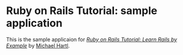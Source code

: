 # Ruby on Rails Tutorial: sample application

This is the sample applicaion for
[*Ruby on Rails Tutorial: Learn Rails by Example*](http://railstutorial.org/)
by [Michael Hartl](http://michaelhartl.com/).

